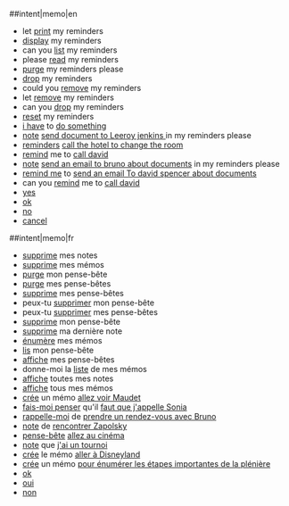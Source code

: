 ##intent|memo|en
- let [print](action_list) my reminders
- [display](action_list) my reminders
- can you [list](action_list) my reminders
- please [read](action_list) my reminders
- [purge](action_delete) my reminders please
- [drop](action_delete) my reminders
- could you [remove](action_delete) my reminders
- let [remove](action_delete) my reminders
- can you [drop](action_delete) my reminders
- [reset](action_delete) my reminders
- [i have](action_create) to [do something](expression)
- [note](action_create) [send document to Leeroy jenkins ](expression) in my reminders please
- [reminders](action_create) [call the hotel to change the room](expression)
- [remind](action_create) me to [call david](expression)
- [note](action_create) [send an email to bruno about documents](expression) in my reminders please
- [remind me](action_create) to [send an email To david spencer about documents](expression)
- can you [remind](action_create) me to [call david](expression)
- [yes](isok)
- [ok](isok)
- [no](isko)
- [cancel](isko)

##intent|memo|fr
- [supprime](action_delete) mes notes
- [supprime](action_delete) mes mémos
- [purge](action_delete) mon pense-bête
- [purge](action_delete) mes pense-bêtes
- [supprime](action_delete) mes pense-bêtes
- peux-tu [supprimer](action_delete) mon pense-bête
- peux-tu [supprimer](action_delete) mes pense-bêtes
- [supprime](action_delete) mon pense-bête
- [supprime](action_delete) ma dernière note
- [énumère](action_list) mes mémos
- [lis](action_list) mon pense-bête
- [affiche](action_list) mes pense-bêtes
- donne-moi la [liste](action_list) de mes mémos
- [affiche](action_list) toutes mes notes
- [affiche](action_list) tous mes mémos
- [crée](action_create) un mémo [allez voir Maudet](expression)
- [fais-moi penser](action_create) qu'il [faut que j'appelle Sonia](expression)
- [rappelle-moi](action_create) de [prendre un rendez-vous avec Bruno](expression)
- [note](action_create) de [rencontrer Zapolsky](expression)
- [pense-bête](action_create) [allez au cinéma](expression)
- [note](action_create) que [j'ai un tournoi](expression)
- [crée](action_create) le mémo [aller à Disneyland](expression)
- [crée](action_create) un mémo [pour énumérer les étapes importantes de la plénière](expression)
- [ok](isok)
- [oui](isok)
- [non](isko)
